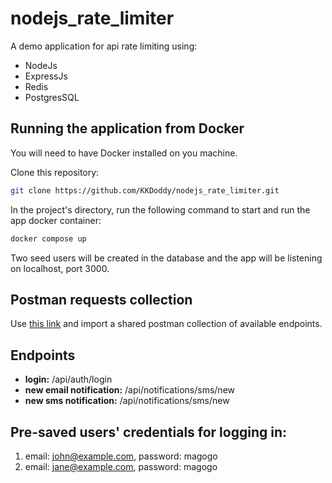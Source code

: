 # nodejs_rate_limiter

A demo application for api rate limiting using:
- NodeJs
- ExpressJs
- Redis
- PostgresSQL

## Running the application from Docker

You will need to have Docker installed on you machine.

Clone this repository:
```sh
git clone https://github.com/KKDoddy/nodejs_rate_limiter.git
```
In the project's directory, run the following command to start and run the app docker container:
```sh
docker compose up
```
Two seed users will be created in the database and the app will be listening on localhost, port 3000.

## Postman requests collection
Use [this link](https://api.postman.com/collections/9266054-ac2a4f9b-760f-4c40-b9b4-dd181ffec101?access_key=PMAT-01H12N1Q6V44MJS28BXYTTM0VK) and import a shared postman collection of available endpoints.

## Endpoints
- **login:** /api/auth/login
- **new email notification:** /api/notifications/sms/new
- **new sms notification:** /api/notifications/sms/new

## Pre-saved users' credentials for logging in:
  1) email: john@example.com, password: magogo
  2) email: jane@example.com, password: magogo





